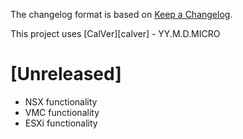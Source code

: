 The changelog format is based on [Keep a Changelog](https://keepachangelog.com/en/1.0.0/).

This project uses [CalVer][calver] - YY.M.D.MICRO

# [Unreleased]

- NSX functionality
- VMC functionality
- ESXi functionality
